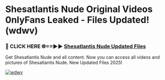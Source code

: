 # Shesatlantis Nude Original Videos 0nlyFans Leaked - Files Updated! (wdwv)

<h3>🔴 CLICK HERE 🌐==►► <a href="https://tinyurl.com/52m3yx9h" rel="nofollow">Shesatlantis Nude Updated Files</a></h3>

Get Shesatlantis Nude and all content. Now you can access all videos and pictures of Shesatlantis Nude. New Updated Files 2025!

[![wdwv](https://i.imgur.com/TnHtlc8.gif)](https://tinyurl.com/52m3yx9h)
